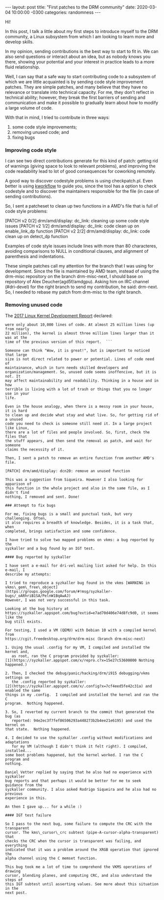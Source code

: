 --- layout: post title: "First patches to the DRM community" date: 2020-03-04
10:00:00 -0300 categories: randomness --- 

Hi!

In this post, I talk a little about my first steps to introduce myself to the
DRM community, a Linux subsystem from which I am looking to learn more and
develop skills.

In my opinion, sending contributions is the best way to start to fit in. We can
also send questions or interact about an idea, but as nobody knows you there,
showing your potential and your interest in practice leads to a more fluid
relationship.

Well, I can say that a safe way to start contributing code to a subsystem of
which we are little acquainted is by sending code style improvement patches.
They are simple patches, and many believe that they have no relevance or
translate into technical capacity. For me, they don't reflect in technical
ability; however, they break the first barriers of sending and communication and
make it possible to gradually learn about how to modify a large volume of code.

With that in mind, I tried to contribute in three ways:
1. some code style improvements;
2. removing unused code; and
3. fixing bugs

### Improving code style

I can see two direct contributions generate for this kind of patch: getting rid
of warnings (giving space to look to relevant problems), and improving the code
readability lead to lot of good consequences for coworking remotely.

A good way to discover codestyle problems is using checkpatch.pl. Even better is
using [kworkflow](https://github.com/kworkflow/kworkflow) to guide you, since
the tool has a option to check codestyle and to discover the maintainers
responsible for the file (in case of sending contributions).

So, I sent a patcheset to clean up two functions in a AMD's file that is full of
code style problems:

[PATCH v2 0/2] drm/amd/display: dc_link: cleaning up some code style issues
[PATCH v2 1/2] drm/amd/display: dc_link: code clean up on enable_link_dp
function [PATCH v2 2/2] drm/amd/display: dc_link: code clean up on detect_dp
function

Examples of code style issues include lines with more than 80 characteres,
avoiding comparisons to NULL in conditional clauses, and alignment of
parenthesis and indentations.

These simple patches call my attention for the branch that I was using for
development. Since the file is maintained by AMD team, instead of using the
drm-misc repository on the branch drm-misc-next, I should base on repository of
Alex Deucher(agd5f/amdgpu). Asking him on IRC channel (#dri-devel) for the right
branch to send my contribution, he said: drm-next. So, I needed to rebase my
patch from drm-misc to the right branch.

### Removing unused code

The [2017 Linux Kernel Development
Report](https://go.pardot.com/l/6342/2017-10-24/3xr3f2/6342/188781/Publication_LinuxKernelReport_2017.pdf)
declared:

``` The kernel has grown steadily since its first release in 1991, when there
were only about 10,000 lines of code. At almost 25 million lines (up from nearly
22 million), the kernel is almost three million lines larger than it was at the
time of the previous version of this report.  ```

Someone can think "Wow, it is great!", but is important to noticed that large
size is not direct related to power or potential. Lines of code need of
maintainance, which in turn needs skilled developers and
organization/management. So, unused code seems inoffencive, but it is not. It
may affect maintainability and readability. Thinking in a house and in how
terrible is living with a lot of trash or things that you no longer use in your
life.

Even in the house analogy, when there is a messy room in your house, it is hard
to clean up and decide what stay and what live. So, for getting rid of a unused
code you need to check is someone still need it. In a large project like Linux,
there are a lot of files and people involved. So, first, check the files that
the stuff appears, and then send the removal as patch, and wait for someone
claims the necessity of it.

Then, I sent a patch to remove an entire function from another AMD's file.

[PATCH] drm/amd/display: dcn20: remove an unused function

This was a suggestion from Siqueira. However I also looking for apparison of
this function in the whole project and also in the same file, as I didn't find
nothing, I removed and sent. Done!

### Attempt to fix bugs

For me, fixing bugs is a small and punctual task, but very challenging. Often,
it also requires a breadth of knowledge. Besides, it is a task that, when
completed, brings satisfaction and some confidence.

I have tried to solve two mapped problems on vkms: a bug reported by the
syzkaller and a bug found by an IGT test.

#### Bug reported by syzkaller

I have sent a e-mail for dri-vel mailing list asked for help. In this e-mail, I
describe my attempts:

I tried to reproduce a syzkaller bug found in the vkms [WARNING in
vkms\_gem\_free\_object](https://groups.google.com/forum/#!msg/syzkaller-bugs/_oARhriB1SA/PelnW1BqAwAJ)
However, I was not very successful in this task.

Looking at the bug history at
https://syzkaller.appspot.com/bug?extid=e7ad70d406e74d8fc9d0, it seems like the
bug still exists.

For testing, I used a VM (QEMU) with Debian 10 with a compiled kernel from
https://cgit.freedesktop.org/drm/drm-misc (branch drm-misc-next)

1. Using the usual .config for my VM, I compiled and installed the kernel and,
   as root, ran the C program provided by syzkaller:
[1](https://syzkaller.appspot.com/x/repro.c?x=15e27c53600000 Nothing happened.)

2. Then, I checked the debug/panic/hacking/drm/i915 debugging/vkms settings on
   the .config reported by syzkaller:
[2](https://syzkaller.appspot.com/x/.config?x=7cf4eed5fe42c31a) and enabled the same
things in my .config.  I compiled and installed the kernel and ran the C
program.  Nothing happened.

3. So, I reverted my current branch to the commit that generated the bug (as
   reported: 94e2ec3f7fef86506293a448273b2b4ee21e6195) and used the kernel on
that state.  Nothing happened.

4. I decided to use the syzkaller .config without modifications and adaptations
   for my VM (although I didn't think it felt right). I compiled, installed...
some boot problems happened, but the kernel worked. I ran the C program and
nothing.

Daniel Vetter replied by saying that he also had no experience with syzkaller
bug reports and that perhaps it would be better for me to seek guidance from the
syzkaller community. I also asked Rodrigo Siqueira and he also had no previous
experience in this.

An then I gave up... for a while :)

#### IGT test failure

So I pass to the next bug, some failure to compute the CRC with the transparent
cursor. The kms\_cursor\_crc subtest (pipe-A-cursor-alpha-transparent) that
checks the CRC when the cursor is transparent was failing, and everything
indicated that it was a problem around the XRGB operation that ignored the
alpha channel using the C memset function.

This bug took me a lot of time to comprehend the VKMS operations of drawing
cursor, blending planes, and computing CRC, and also understand the steps of
this IGT subtest until asserting values. See more about this situation in the
next post.

